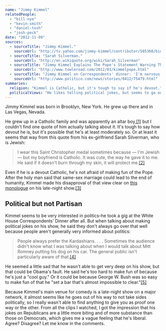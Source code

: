 ```yaml
---
name: "Jimmy Kimmel"
relatedPeople:
  - "bill-nye"
  - "kevin-smith"
  - "daniel-tosh"
  - "josh-peck"
date: "2012-11-09"
sources:
  - sourceTitle: "Jimmy Kimmel."
    sourceUrl: "http://tv.yahoo.com/jimmy-kimmel/contributor/585360/bio"
  - sourceTitle: "Sarah Silverman."
    sourceUrl: "http://en.wikiquote.org/wiki/Sarah_Silverman"
  - sourceTitle: "Jimmy Kimmel Explains The Pope's Statement Warning That Gay Marriage Could End Humanity."
    sourceUrl: "http://www.towleroad.com/2012/01/kimmelpope.html"
  - sourceTitle: "Jimmy Kimmel on Correspondents' dinner: 'I'm nervous.'"
    sourceUrl: "http://www.politico.com/news/stories/0412/75479.html"
summaries:
  religion: "Kimmel is Catholic, but it's tough to say if he's devout."
  politicalViews: "He likes telling political jokes, but seems to go out of his way not to take sides."
---
```


Jimmy Kimmel was born in Brooklyn, New York. He grew up there and in Las Vegas, Nevada.

He grew up in a Catholic family and was apparently an altar boy,<a class="source-citation" href="#http%3A%2F%2Ftv.yahoo.com%2Fjimmy-kimmel%2Fcontributor%2F585360%2Fbio" title="Jimmy Kimmel.">[1]</a> but I couldn't find one quote of him actually talking about it. It's tough to say how devout he is, but it's possible that he's at least moderately so. Or at least it seems that way from this quote from his ex-girlfriend Sarah Silverman, who is Jewish:

>I wear this Saint Christopher medal sometimes because — I'm Jewish — but my boyfriend is Catholic. It was cute, the way he gave it to me. He said if it doesn't burn through my skin, it will protect me.<a class="source-citation" href="#http%3A%2F%2Fen.wikiquote.org%2Fwiki%2FSarah_Silverman" title="Sarah Silverman.">[2]</a>

Even if he is a devout Catholic, he's not afraid of making fun of the Pope. After the holy man said that same-sex marriage could lead to the end of humanity, Kimmel made his disapproval of that view clear on [this monologue](http://www.towleroad.com/2012/01/kimmelpope.html) on his late-night show.<a class="source-citation" href="#http%3A%2F%2Fwww.towleroad.com%2F2012%2F01%2Fkimmelpope.html" title="Jimmy Kimmel Explains The Pope&apos;s Statement Warning That Gay Marriage Could End Humanity.">[3]</a>

## Political but not Partisan

Kimmel seems to be very interested in politics–he took a gig at the White House Correspondents' Dinner after all. But when talking about making political jokes on his show, he said they don't always go over that well because people aren't generally very informed about politics:

>People always prefer the Kardashians. . . . Sometimes the audience didn't know what I was talking about when I would talk about Mitt Romney putting his dog on his car. The general public isn't particularly aware of that.<a class="source-citation" href="#http%3A%2F%2Fwww.politico.com%2Fnews%2Fstories%2F0412%2F75479.html" title="Jimmy Kimmel on Correspondents&apos; dinner: &apos;I&apos;m nervous.&apos;">[4]</a>

He seemed a little sad that he wasn't able to get very deep on his show, but that could be Obama's fault. He said he's too hard to make fun of because he's just a "cool guy." Or it could be because George W. Bush was so easy to make fun of that he "set a bar that's almost impossible to clear."<a class="source-citation" href="#http%3A%2F%2Fwww.politico.com%2Fnews%2Fstories%2F0412%2F75479.html" title="Jimmy Kimmel on Correspondents&apos; dinner: &apos;I&apos;m nervous.&apos;">[5]</a>

Because Kimmel's main venue for comedy is a late-night show on a major network, it almost seems like he goes out of his way to not take sides politically, so I really wasn't able to find anything to give you as proof one way or the other. From all the clips I watched, I got the impression that his jokes on Republicans are a little more biting and of more substance than those on Democrats, which gives me a vague feeling that he's liberal. Agree? Disagree? Let me know in the comments.